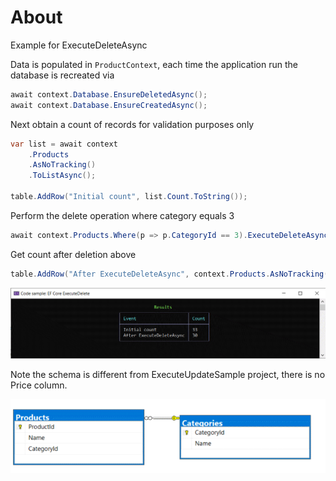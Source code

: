 ﻿# About

Example for ExecuteDeleteAsync

Data is populated in `ProductContext`, each time the application run the database is recreated via

```csharp
await context.Database.EnsureDeletedAsync();
await context.Database.EnsureCreatedAsync();
```

Next obtain a count of records for validation purposes only

```csharp
var list = await context
    .Products
    .AsNoTracking()
    .ToListAsync();

table.AddRow("Initial count", list.Count.ToString());
```

Perform the delete operation where category equals 3

```csharp
await context.Products.Where(p => p.CategoryId == 3).ExecuteDeleteAsync();
```

Get count after deletion above

```csharp
table.AddRow("After ExecuteDeleteAsync", context.Products.AsNoTracking().Count().ToString());
```


![Screenshot](assets/screenshot.png)

Note the schema is different from ExecuteUpdateSample project, there is no Price column.

![Schema](assets/schema.png)